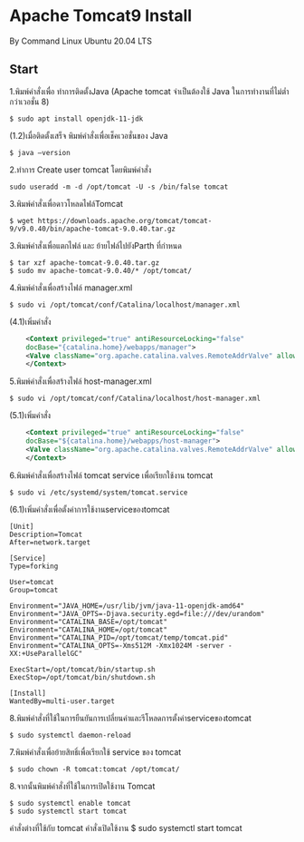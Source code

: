 # Apache Tomcat9 Install
By Command Linux Ubuntu 20.04 LTS

## Start
1.พิมพ์คำสั่งเพื่อ ทำการติดตั้งJava (Apache tomcat จำเป็นต้องใช้ Java ในการทำงานที่ไม่ต่ำกว่าเวอชั่น 8)
~~~
$ sudo apt install openjdk-11-jdk
~~~
(1.2)เมื่อติดตั้งเสร็จ พิมพ์คำสั่งเพื่อเช็คเวอชั่นของ Java 
~~~
$ java –version
~~~
2.ทำการ Create user tomcat โดยพิมพ์คำสั่ง
~~~
sudo useradd -m -d /opt/tomcat -U -s /bin/false tomcat
~~~
3.พิมพ์คำสั่งเพื่อดาวโหลดไฟล์Tomcat
~~~
$ wget https://downloads.apache.org/tomcat/tomcat-9/v9.0.40/bin/apache-tomcat-9.0.40.tar.gz
~~~
3.พิมพ์คำสั่งเพื่อแตกไฟล์ และ ย้ายไฟล์ไปยังParth ที่กำหนด
~~~
$ tar xzf apache-tomcat-9.0.40.tar.gz
$ sudo mv apache-tomcat-9.0.40/* /opt/tomcat/
~~~
4.พิมพ์คำสั่งเพื่อสร้างไฟล์ manager.xml
~~~
$ sudo vi /opt/tomcat/conf/Catalina/localhost/manager.xml
~~~
(4.1)เพิ่มคำสั่ง
~~~xml
    <Context privileged="true" antiResourceLocking="false"
    docBase="{catalina.home}/webapps/manager">
    <Valve className="org.apache.catalina.valves.RemoteAddrValve" allow="^.*$" />
    </Context>
~~~
5.พิมพ์คำสั่งเพื่อสร้างไฟล์ host-manager.xml
~~~
$ sudo vi /opt/tomcat/conf/Catalina/localhost/host-manager.xml
~~~
(5.1)เพิ่มคำสั่ง
~~~xml
    <Context privileged="true" antiResourceLocking="false"
    docBase="${catalina.home}/webapps/host-manager">
    <Valve className="org.apache.catalina.valves.RemoteAddrValve" allow="^.*$" />
    </Context>
~~~
6.พิมพ์คำสั่งเพื่อสร้างไฟล์ tomcat service เพื่อเรียกใช้งาน tomcat
~~~
$ sudo vi /etc/systemd/system/tomcat.service
~~~
(6.1)เพิ่มคำสั่งเพื่อตั้งค่าการใช้งานserviceของtomcat
~~~
[Unit]
Description=Tomcat
After=network.target

[Service]
Type=forking

User=tomcat
Group=tomcat

Environment="JAVA_HOME=/usr/lib/jvm/java-11-openjdk-amd64"
Environment="JAVA_OPTS=-Djava.security.egd=file:///dev/urandom"
Environment="CATALINA_BASE=/opt/tomcat"
Environment="CATALINA_HOME=/opt/tomcat"
Environment="CATALINA_PID=/opt/tomcat/temp/tomcat.pid"
Environment="CATALINA_OPTS=-Xms512M -Xmx1024M -server -XX:+UseParallelGC"

ExecStart=/opt/tomcat/bin/startup.sh
ExecStop=/opt/tomcat/bin/shutdown.sh

[Install]
WantedBy=multi-user.target
~~~
8.พิมพ์คำสั่งที่ใช้ในการยืนยันการเปลี่ยนค่าและรีโหลดการตั้งค่าserviceของtomcat
~~~
$ sudo systemctl daemon-reload
~~~
7.พิมพ์คำสั่งเพื่อย้ายสิทธิ์เพื่อเรียกใช้ service ของ tomcat
~~~
$ sudo chown -R tomcat:tomcat /opt/tomcat/
~~~
8.จากนั้นพิมพ์คำสั่งที่ใช้ในการเปิดใช้งาน Tomcat
~~~
$ sudo systemctl enable tomcat
$ sudo systemctl start tomcat
~~~
คำสั่งต่างที่ใช้กับ tomcat
คำสั่งเปิดใช้งาน
$ sudo systemctl start tomcat
